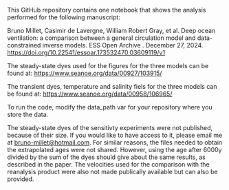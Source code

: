 This GitHub repository contains one notebook that shows the analysis performed for the following manuscript:

Bruno Millet, Casimir de Lavergne, William Robert Gray, et al. Deep ocean ventilation: a comparison between a general circulation model and data-constrained inverse models. ESS Open Archive . December 27, 2024. https://doi.org/10.22541/essoar.173532470.03609119/v1

The steady-state dyes used for the figures for the three models can be found at: https://www.seanoe.org/data/00927/103915/

The transient dyes, temperature and salinity fiels for the three models can be found at: https://www.seanoe.org/data/00958/106965/

To run the code, modify the data_path var for your repository where you store the data.

The steady-state dyes of the sensitivty experiments were not published, because of their size. If you would like to have access to it, please email me at bruno-millet@hotmail.com. For similar reasons, the files needed to obtain the extrapolated ages were not shared. However, using the age after 6000y divided by the sum of the dyes should give about the same results, as described in the paper. The velocities used for the comparison with the reanalysis product were also not made publically available but can also be provided.

